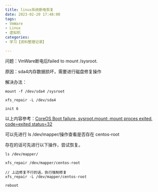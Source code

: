 ```yaml
---
title: linux系统断电恢复
date: 2023-02-20 17:48:00
tags:
- VmWare
- Linux
- 虚拟机
categories:
- 学习【资料整理记录】

---
```


问题：VmWare断电后failed to mount /sysroot.

原因：sda4内存数据损坏，需要进行磁盘修复操作

解决办法：

```
mount -f /dev/sda4 /sysroot

xfs_repair -L /dev/sda4

init 6
```

以上内容参考：[CoreOS Boot failure, sysroot.mount: mount proces exited, code=exited status=32](https://itrunbooks.com/coreos-boot-failure-sysroot-mount-mount-proces-exited-codeexited-status32)



可以先进行 ls /dev/mapper/操作查看是否存在 centos-root

存在的话可先进行以下操作，尝试恢复。

```
ls /dev/mapper/

xfs_repair /dev/mapper/centos-root

// 上边修复不行的话，执行强制修复
xfs_repair -L /dev/mapper/centos-root

reboot
```

